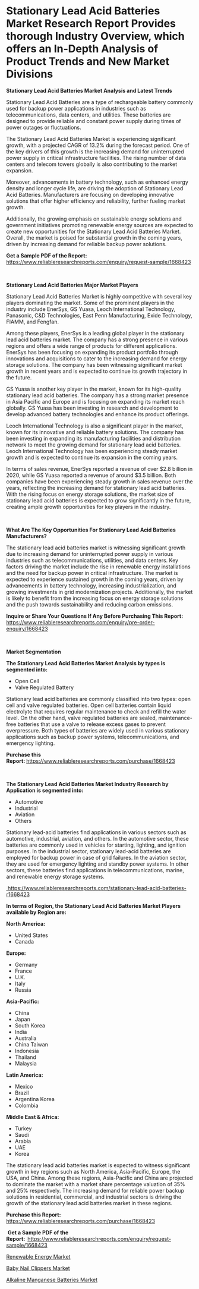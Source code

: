 <p><h1>Stationary Lead Acid Batteries Market Research Report Provides thorough Industry Overview, which offers an In-Depth Analysis of Product Trends and New Market Divisions</h1></p><p><strong>Stationary Lead Acid Batteries Market Analysis and Latest Trends</strong></p>
<p><p>Stationary Lead Acid Batteries are a type of rechargeable battery commonly used for backup power applications in industries such as telecommunications, data centers, and utilities. These batteries are designed to provide reliable and constant power supply during times of power outages or fluctuations.</p><p>The Stationary Lead Acid Batteries Market is experiencing significant growth, with a projected CAGR of 13.2% during the forecast period. One of the key drivers of this growth is the increasing demand for uninterrupted power supply in critical infrastructure facilities. The rising number of data centers and telecom towers globally is also contributing to the market expansion.</p><p>Moreover, advancements in battery technology, such as enhanced energy density and longer cycle life, are driving the adoption of Stationary Lead Acid Batteries. Manufacturers are focusing on developing innovative solutions that offer higher efficiency and reliability, further fueling market growth.</p><p>Additionally, the growing emphasis on sustainable energy solutions and government initiatives promoting renewable energy sources are expected to create new opportunities for the Stationary Lead Acid Batteries Market. Overall, the market is poised for substantial growth in the coming years, driven by increasing demand for reliable backup power solutions.</p></p>
<p><strong>Get a Sample PDF of the Report:&nbsp;</strong> <a href="https://www.reliableresearchreports.com/enquiry/request-sample/1668423">https://www.reliableresearchreports.com/enquiry/request-sample/1668423</a></p>
<p>&nbsp;</p>
<p><strong>Stationary Lead Acid Batteries Major Market Players</strong></p>
<p><p>Stationary Lead Acid Batteries Market is highly competitive with several key players dominating the market. Some of the prominent players in the industry include EnerSys, GS Yuasa, Leoch International Technology, Panasonic, C&D Technologies, East Penn Manufacturing, Exide Technology, FIAMM, and Fengfan.</p><p>Among these players, EnerSys is a leading global player in the stationary lead acid batteries market. The company has a strong presence in various regions and offers a wide range of products for different applications. EnerSys has been focusing on expanding its product portfolio through innovations and acquisitions to cater to the increasing demand for energy storage solutions. The company has been witnessing significant market growth in recent years and is expected to continue its growth trajectory in the future.</p><p>GS Yuasa is another key player in the market, known for its high-quality stationary lead acid batteries. The company has a strong market presence in Asia Pacific and Europe and is focusing on expanding its market reach globally. GS Yuasa has been investing in research and development to develop advanced battery technologies and enhance its product offerings.</p><p>Leoch International Technology is also a significant player in the market, known for its innovative and reliable battery solutions. The company has been investing in expanding its manufacturing facilities and distribution network to meet the growing demand for stationary lead acid batteries. Leoch International Technology has been experiencing steady market growth and is expected to continue its expansion in the coming years.</p><p>In terms of sales revenue, EnerSys reported a revenue of over $2.8 billion in 2020, while GS Yuasa reported a revenue of around $3.5 billion. Both companies have been experiencing steady growth in sales revenue over the years, reflecting the increasing demand for stationary lead acid batteries. With the rising focus on energy storage solutions, the market size of stationary lead acid batteries is expected to grow significantly in the future, creating ample growth opportunities for key players in the industry.</p></p>
<p>&nbsp;</p>
<p><strong>What Are The Key Opportunities For Stationary Lead Acid Batteries Manufacturers?</strong></p>
<p><p>The stationary lead acid batteries market is witnessing significant growth due to increasing demand for uninterrupted power supply in various industries such as telecommunications, utilities, and data centers. Key factors driving the market include the rise in renewable energy installations and the need for backup power in critical infrastructure. The market is expected to experience sustained growth in the coming years, driven by advancements in battery technology, increasing industrialization, and growing investments in grid modernization projects. Additionally, the market is likely to benefit from the increasing focus on energy storage solutions and the push towards sustainability and reducing carbon emissions.</p></p>
<p><strong>Inquire or Share Your Questions If Any Before Purchasing This Report:</strong> <a href="https://www.reliableresearchreports.com/enquiry/pre-order-enquiry/1668423">https://www.reliableresearchreports.com/enquiry/pre-order-enquiry/1668423</a></p>
<p>&nbsp;</p>
<p><strong>Market Segmentation</strong></p>
<p><strong>The Stationary Lead Acid Batteries Market Analysis by types is segmented into:</strong></p>
<p><ul><li>Open Cell</li><li>Valve Regulated Battery</li></ul></p>
<p><p>Stationary lead acid batteries are commonly classified into two types: open cell and valve regulated batteries. Open cell batteries contain liquid electrolyte that requires regular maintenance to check and refill the water level. On the other hand, valve regulated batteries are sealed, maintenance-free batteries that use a valve to release excess gases to prevent overpressure. Both types of batteries are widely used in various stationary applications such as backup power systems, telecommunications, and emergency lighting.</p></p>
<p><strong>Purchase this Report:&nbsp;</strong><a href="https://www.reliableresearchreports.com/purchase/1668423">https://www.reliableresearchreports.com/purchase/1668423</a></p>
<p>&nbsp;</p>
<p><strong>The Stationary Lead Acid Batteries Market Industry Research by Application is segmented into:</strong></p>
<p><ul><li>Automotive</li><li>Industrial</li><li>Aviation</li><li>Others</li></ul></p>
<p><p>Stationary lead-acid batteries find applications in various sectors such as automotive, industrial, aviation, and others. In the automotive sector, these batteries are commonly used in vehicles for starting, lighting, and ignition purposes. In the industrial sector, stationary lead-acid batteries are employed for backup power in case of grid failures. In the aviation sector, they are used for emergency lighting and standby power systems. In other sectors, these batteries find applications in telecommunications, marine, and renewable energy storage systems.</p></p>
<p><a href="https://www.reliableresearchreports.com/stationary-lead-acid-batteries-r1668423">&nbsp;https://www.reliableresearchreports.com/stationary-lead-acid-batteries-r1668423</a></p>
<p><strong>In terms of Region, the Stationary Lead Acid Batteries Market Players available by Region are:</strong></p>
<p>
    <p> <strong> North America: </strong>
        <ul>
            <li>United States</li>
            <li>Canada</li>
        </ul>
        </p> 
    <p> <strong> Europe: </strong>
        <ul>
            <li>Germany</li>
            <li>France</li>
            <li>U.K.</li>
            <li>Italy</li>
            <li>Russia</li>
        </ul>
        </p> 
    <p> <strong> Asia-Pacific: </strong>
        <ul>
            <li>China</li>
            <li>Japan</li>
            <li>South Korea</li>
            <li>India</li>
            <li>Australia</li>
            <li>China Taiwan</li>
            <li>Indonesia</li>
            <li>Thailand</li>
            <li>Malaysia</li>
        </ul>
        </p> 
    <p> <strong> Latin America: </strong>
        <ul>
            <li>Mexico</li>
            <li>Brazil</li>
            <li>Argentina Korea</li>
            <li>Colombia</li>
        </ul>
        </p> 
    <p> <strong> Middle East & Africa: </strong>
        <ul>
            <li>Turkey</li>
            <li>Saudi</li>
            <li>Arabia</li>
            <li>UAE</li>
            <li>Korea</li>
        </ul>
    </p>
    </p>
<p><p>The stationary lead acid batteries market is expected to witness significant growth in key regions such as North America, Asia-Pacific, Europe, the USA, and China. Among these regions, Asia-Pacific and China are projected to dominate the market with a market share percentage valuation of 35% and 25% respectively. The increasing demand for reliable power backup solutions in residential, commercial, and industrial sectors is driving the growth of the stationary lead acid batteries market in these regions.</p></p>
<p><strong>Purchase this Report: </strong><a href="https://www.reliableresearchreports.com/purchase/1668423">https://www.reliableresearchreports.com/purchase/1668423</a></p>
<p>&nbsp;<strong>Get a Sample PDF of the Report:&nbsp;&nbsp;</strong><a href="https://www.reliableresearchreports.com/enquiry/request-sample/1668423">https://www.reliableresearchreports.com/enquiry/request-sample/1668423</a></p>
<p><strong></strong></p>
<p><p><a href="https://medium.com/@clairedivash14/renewable-energy-market-growth-outlook-from-2024-to-2031-and-it-is-projecting-at-9-1-08735af58074">Renewable Energy Market</a></p><p><a href="https://github.com/zgoumtuo18/Market-Research-Report-List-1/blob/main/baby-nail-clippers-market.md">Baby Nail Clippers Market</a></p><p><a href="https://medium.com/@kylie.mathis078/future-trends-in-global-alkaline-manganese-batteries-market-market-insights-and-analysis-from-2024-7932bdd5850e">Alkaline Manganese Batteries Market</a></p></p>